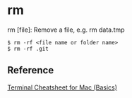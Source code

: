 # rm

rm [file]: Remove a file, e.g. rm data.tmp

```
$ rm -rf <file name or folder name>
$ rm -rf .git
```

## Reference

[Terminal Cheatsheet for Mac (Basics)](https://github.com/0nn0/terminal-mac-cheatsheet)
